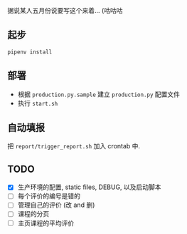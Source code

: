 据说某人五月份说要写这个来着... (咕咕咕

## 起步
```
pipenv install
```

## 部署
- 根据 `production.py.sample` 建立 `production.py` 配置文件
- 执行 `start.sh`

## 自动填报
把 `report/trigger_report.sh` 加入 crontab 中.

## TODO
- [x] 生产环境的配置, static files, DEBUG, 以及启动脚本
- [ ] 每个评价的编号是错的
- [ ] 管理自己的评价 (改 and 删)
- [ ] 课程的分页
- [ ] 主页课程的平均评价
